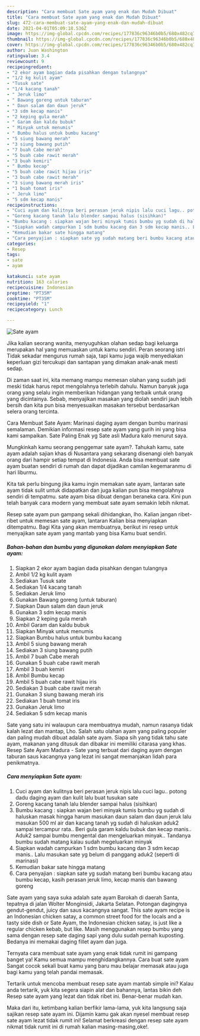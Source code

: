 ```yaml
---
description: "Cara membuat Sate ayam yang enak dan Mudah Dibuat"
title: "Cara membuat Sate ayam yang enak dan Mudah Dibuat"
slug: 472-cara-membuat-sate-ayam-yang-enak-dan-mudah-dibuat
date: 2021-04-01T05:09:18.536Z
image: https://img-global.cpcdn.com/recipes/177836c96346b0b5/680x482cq70/sate-ayam-foto-resep-utama.jpg
thumbnail: https://img-global.cpcdn.com/recipes/177836c96346b0b5/680x482cq70/sate-ayam-foto-resep-utama.jpg
cover: https://img-global.cpcdn.com/recipes/177836c96346b0b5/680x482cq70/sate-ayam-foto-resep-utama.jpg
author: Juan Washington
ratingvalue: 3.4
reviewcount: 9
recipeingredient:
- "2 ekor ayam bagian dada pisahkan dengan tulangnya"
- "1/2 kg kulit ayam"
- "Tusuk sate"
- "1/4 kacang tanah"
- " Jeruk limo"
- " Bawang goreng untuk taburan"
- " Daun salam dan daun jeruk"
- "3 sdm kecap manis"
- "2 keping gula merah"
- " Garam dan kaldu bubuk"
- " Minyak untuk menumis"
- " Bumbu halus untuk bumbu kacang"
- "5 siung bawang merah"
- "3 siung bawang putih"
- "7 buah Cabe merah"
- "5 buah cabe rawit merah"
- "3 buah kemiri"
- " Bumbu kecap"
- "5 buah cabe rawit hijau iris"
- "3 buah cabe rawit merah"
- "3 siung bawang merah iris"
- "1 buah tomat iris"
- " Jeruk limo"
- "5 sdm kecap manis"
recipeinstructions:
- "Cuci ayam dan kulitnya beri perasan jeruk nipis lalu cuci lagu.. potong dadu daging ayam dan kulit lalu buat tusukan sate"
- "Goreng kacang tanah lalu blender sampai halus (sisihkan)"
- "Bumbu kacang : siapkan wajan beri minyak tumis bumbu yg sudah di haluskan masak hingga harum masukan daun salam dan daun jeruk lalu masukan 500 ml air dan kacang tanah yg sudah di haluskan aduk2 sampai tercampur rata.. Beri gula garam kaldu bubuk dan kecap manis.. Aduk2 sampai bumbu mengental dan mengeluarkan minyak.. Tandanya bumbu sudah matang kalau sudah megeluarkan minyak"
- "Siapkan wadah campurkan 1 sdm bumbu kacang dan 3 sdm kecap manis.. Lalu masukan sate yg belum di panggang aduk2 (seperti di marinasi)"
- "Kemudian bakar sate hingga matang"
- "Cara penyajian : siapkan sate yg sudah matang beri bumbu kacang atau bumbu kecap, kasih perasan jeruk limo, kecap manis dan bawang goreng"
categories:
- Resep
tags:
- sate
- ayam

katakunci: sate ayam 
nutrition: 163 calories
recipecuisine: Indonesian
preptime: "PT35M"
cooktime: "PT35M"
recipeyield: "1"
recipecategory: Lunch

---
```



![Sate ayam](https://img-global.cpcdn.com/recipes/177836c96346b0b5/680x482cq70/sate-ayam-foto-resep-utama.jpg)

Jika kalian seorang wanita, menyuguhkan olahan sedap bagi keluarga merupakan hal yang memuaskan untuk kamu sendiri. Peran seorang istri Tidak sekadar mengurus rumah saja, tapi kamu juga wajib menyediakan keperluan gizi tercukupi dan santapan yang dimakan anak-anak mesti sedap.

Di zaman  saat ini, kita memang mampu memesan olahan yang sudah jadi meski tidak harus repot mengolahnya terlebih dahulu. Namun banyak juga orang yang selalu ingin memberikan hidangan yang terbaik untuk orang yang dicintainya. Sebab, menyajikan masakan yang diolah sendiri jauh lebih bersih dan kita pun bisa menyesuaikan masakan tersebut berdasarkan selera orang tercinta. 

Cara Membuat Sate Ayam: Marinasi daging ayam dengan bumbu marinasi semalaman. Demikian informasi resep sate ayam yang gurih ini yang bisa kami sampaikan. Sate Paling Enak yg Sate asli Madura kalo menurut saya.

Mungkinkah kamu seorang penggemar sate ayam?. Tahukah kamu, sate ayam adalah sajian khas di Nusantara yang sekarang disenangi oleh banyak orang dari hampir setiap tempat di Indonesia. Anda bisa membuat sate ayam buatan sendiri di rumah dan dapat dijadikan camilan kegemaranmu di hari liburmu.

Kita tak perlu bingung jika kamu ingin memakan sate ayam, lantaran sate ayam tidak sulit untuk didapatkan dan juga kalian pun bisa mengolahnya sendiri di tempatmu. sate ayam bisa dibuat dengan beraneka cara. Kini pun telah banyak cara modern yang membuat sate ayam semakin lebih nikmat.

Resep sate ayam pun gampang sekali dihidangkan, lho. Kalian jangan ribet-ribet untuk memesan sate ayam, lantaran Kalian bisa menyiapkan ditempatmu. Bagi Kita yang akan membuatnya, berikut ini resep untuk menyajikan sate ayam yang mantab yang bisa Kamu buat sendiri.

<!--inarticleads1-->

##### Bahan-bahan dan bumbu yang digunakan dalam menyiapkan Sate ayam:

1. Siapkan 2 ekor ayam bagian dada pisahkan dengan tulangnya
1. Ambil 1/2 kg kulit ayam
1. Sediakan Tusuk sate
1. Sediakan 1/4 kacang tanah
1. Sediakan  Jeruk limo
1. Gunakan  Bawang goreng (untuk taburan)
1. Siapkan  Daun salam dan daun jeruk
1. Gunakan 3 sdm kecap manis
1. Siapkan 2 keping gula merah
1. Ambil  Garam dan kaldu bubuk
1. Siapkan  Minyak untuk menumis
1. Siapkan  Bumbu halus untuk bumbu kacang
1. Ambil 5 siung bawang merah
1. Sediakan 3 siung bawang putih
1. Ambil 7 buah Cabe merah
1. Gunakan 5 buah cabe rawit merah
1. Ambil 3 buah kemiri
1. Ambil  Bumbu kecap
1. Ambil 5 buah cabe rawit hijau iris
1. Sediakan 3 buah cabe rawit merah
1. Gunakan 3 siung bawang merah iris
1. Sediakan 1 buah tomat iris
1. Gunakan  Jeruk limo
1. Sediakan 5 sdm kecap manis


Sate yang satu ini walaupun cara membuatnya mudah, namun rasanya tidak kalah lezat dan mantap, Lho. Salah satu olahan ayam yang paling populer dan paling mudah dibuat adalah sate ayam. Siapa sih yang tidak tahu sate ayam, makanan yang ditusuk dan dibakar ini memiliki citarasa yang khas. Resep Sate Ayam Madura - Sate yang terbuat dari daging ayam dengan taburan saus kacangnya yang lezat ini sangat memanjakan lidah para penikmatnya. 

<!--inarticleads2-->

##### Cara menyiapkan Sate ayam:

1. Cuci ayam dan kulitnya beri perasan jeruk nipis lalu cuci lagu.. potong dadu daging ayam dan kulit lalu buat tusukan sate
1. Goreng kacang tanah lalu blender sampai halus (sisihkan)
1. Bumbu kacang : siapkan wajan beri minyak tumis bumbu yg sudah di haluskan masak hingga harum masukan daun salam dan daun jeruk lalu masukan 500 ml air dan kacang tanah yg sudah di haluskan aduk2 sampai tercampur rata.. Beri gula garam kaldu bubuk dan kecap manis.. Aduk2 sampai bumbu mengental dan mengeluarkan minyak.. Tandanya bumbu sudah matang kalau sudah megeluarkan minyak
1. Siapkan wadah campurkan 1 sdm bumbu kacang dan 3 sdm kecap manis.. Lalu masukan sate yg belum di panggang aduk2 (seperti di marinasi)
1. Kemudian bakar sate hingga matang
1. Cara penyajian : siapkan sate yg sudah matang beri bumbu kacang atau bumbu kecap, kasih perasan jeruk limo, kecap manis dan bawang goreng


Sate ayam yang saya suka adalah sate ayam Barokah di daerah Santa, tepatnya di jalan Wolter Monginsidi, Jakarta Selatan. Potongan dagingnya gendut-gendut, juicy dan saus kacangnya sangat. This sate ayam recipe is an Indonesian chicken satay, a common street food for the locals and a tasty side dish or Sate Ayam, the Indonesian chicken satay, is just like a regular chicken kebab, but like. Masih menggunakan resep bumbu yang sama dengan resep sate daging sapi yang dulu sudah pernah kuposting. Bedanya ini memakai daging fillet ayam dan juga. 

Ternyata cara membuat sate ayam yang enak tidak rumit ini gampang banget ya! Kamu semua mampu menghidangkannya. Cara buat sate ayam Sangat cocok sekali buat kamu yang baru mau belajar memasak atau juga bagi kamu yang telah pandai memasak.

Tertarik untuk mencoba membuat resep sate ayam mantab simple ini? Kalau anda tertarik, yuk kita segera siapin alat dan bahannya, lantas bikin deh Resep sate ayam yang lezat dan tidak ribet ini. Benar-benar mudah kan. 

Maka dari itu, ketimbang kalian berfikir lama-lama, yuk kita langsung saja sajikan resep sate ayam ini. Dijamin kamu gak akan nyesel membuat resep sate ayam lezat tidak rumit ini! Selamat berkreasi dengan resep sate ayam nikmat tidak rumit ini di rumah kalian masing-masing,oke!.

